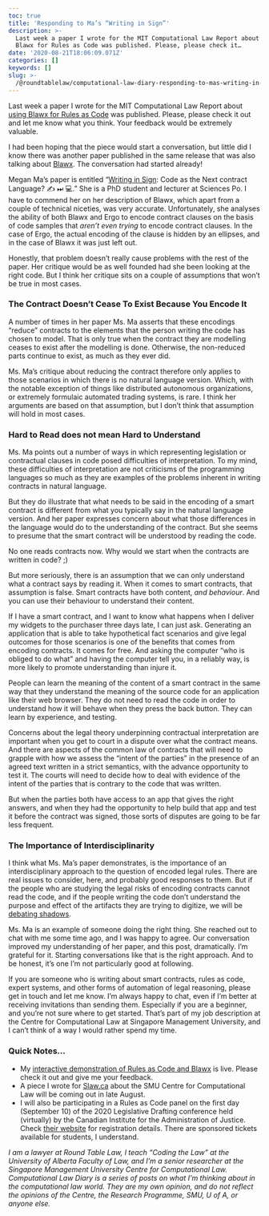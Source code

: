 ```yaml
---
toc: true
title: 'Responding to Ma’s “Writing in Sign”'
description: >-
  Last week a paper I wrote for the MIT Computational Law Report about using
  Blawx for Rules as Code was published. Please, please check it…
date: '2020-08-21T18:06:09.071Z'
categories: []
keywords: []
slug: >-
  /@roundtablelaw/computational-law-diary-responding-to-mas-writing-in-sign-7f6972cd977c
---
```


Last week a paper I wrote for the MIT Computational Law Report about [using Blawx for Rules as Code](https://law.mit.edu/pub/blawxrulesascodedemonstration) was published. Please, please check it out and let me know what you think. Your feedback would be extremely valuable.

I had been hoping that the piece would start a conversation, but little did I know there was another paper published in the same release that was also talking about [Blawx](https://www.blawx.com). The conversation had started already!

Megan Ma’s paper is entitled “[Writing in Sign](https://law.mit.edu/pub/writinginsign/release/1): Code as the Next contract Language? ✍️ ⏭ 💻.” She is a PhD student and lecturer at Sciences Po. I have to commend her on her description of Blawx, which apart from a couple of technical niceties, was very accurate. Unfortunately, she analyses the ability of both Blawx and Ergo to encode contract clauses on the basis of code samples that _aren’t even trying_ to encode contract clauses. In the case of Ergo, the actual encoding of the clause is hidden by an ellipses, and in the case of Blawx it was just left out.

Honestly, that problem doesn’t really cause problems with the rest of the paper. Her critique would be as well founded had she been looking at the right code. But I think her critique sits on a couple of assumptions that won’t be true in most cases.

### The Contract Doesn’t Cease To Exist Because You Encode It

A number of times in her paper Ms. Ma asserts that these encodings “reduce” contracts to the elements that the person writing the code has chosen to model. That is only true when the contract they are modelling ceases to exist after the modelling is done. Otherwise, the non-reduced parts continue to exist, as much as they ever did.

Ms. Ma’s critique about reducing the contract therefore only applies to those scenarios in which there is no natural language version. Which, with the notable exception of things like distributed autonomous organizations, or extremely formulaic automated trading systems, is rare. I think her arguments are based on that assumption, but I don’t think that assumption will hold in most cases.

### Hard to Read does not mean Hard to Understand

Ms. Ma points out a number of ways in which representing legislation or contractual clauses in code posed difficulties of interpretation. To my mind, these difficulties of interpretation are not criticisms of the programming languages so much as they are examples of the problems inherent in writing contracts in natural language.

But they do illustrate that what needs to be said in the encoding of a smart contract is different from what you typically say in the natural language version. And her paper expresses concern about what those differences in the language would do to the understanding of the contract. But she seems to presume that the smart contract will be understood by reading the code.

No one reads contracts now. Why would we start when the contracts are written in code? ;)

But more seriously, there is an assumption that we can only understand what a contract says by reading it. When it comes to smart contracts, that assumption is false. Smart contracts have both content, _and behaviour_. And you can use their behaviour to understand their content.

If I have a smart contract, and I want to know what happens when I deliver my widgets to the purchaser three days late, I can just ask. Generating an application that is able to take hypothetical fact scenarios and give legal outcomes for those scenarios is one of the benefits that comes from encoding contracts. It comes for free. And asking the computer “who is obliged to do what” and having the computer tell you, in a reliably way, is more likely to promote understanding than injure it.

People can learn the meaning of the content of a smart contract in the same way that they understand the meaning of the source code for an application like their web browser. They do not need to read the code in order to understand how it will behave when they press the back button. They can learn by experience, and testing.

Concerns about the legal theory underpinning contractual interpretation are important when you get to court in a dispute over what the contract means. And there are aspects of the common law of contracts that will need to grapple with how we assess the “intent of the parties” in the presence of an agreed text written in a strict semantics, with the advance opportunity to test it. The courts will need to decide how to deal with evidence of the intent of the parties that is contrary to the code that was written.

But when the parties both have access to an app that gives the right answers, and when they had the opportunity to help build that app and test it before the contract was signed, those sorts of disputes are going to be far less frequent.

### The Importance of Interdisciplinarity

I think what Ms. Ma’s paper demonstrates, is the importance of an interdisciplinary approach to the question of encoded legal rules. There are real issues to consider, here, and probably good responses to them. But if the people who are studying the legal risks of encoding contracts cannot read the code, and if the people writing the code don’t understand the purpose and effect of the artifacts they are trying to digitize, we will be [debating shadows](https://en.wikipedia.org/wiki/Blind_men_and_an_elephant).

Ms. Ma is an example of someone doing the right thing. She reached out to chat with me some time ago, and I was happy to agree. Our conversation improved my understanding of her paper, and this post, dramatically. I’m grateful for it. Starting conversations like that is the right approach. And to be honest, it’s one I’m not particularly good at following.

If you are someone who is writing about smart contracts, rules as code, expert systems, and other forms of automation of legal reasoning, please get in touch and let me know. I’m always happy to chat, even if I’m better at receiving invitations than sending them. Especially if you are a beginner, and you’re not sure where to get started. That’s part of my job description at the Centre for Computational Law at Singapore Management University, and I can’t think of a way I would rather spend my time.

### Quick Notes…

*   My [interactive demonstration of Rules as Code and Blawx](https://law.mit.edu) is live. Please check it out and give me your feedback.
*   A piece I wrote for [Slaw.ca](https://www.slaw.ca/) about the SMU Centre for Computational Law will be coming out in late August.
*   I will also be participating in a Rules as Code panel on the first day (September 10) of the 2020 Legislative Drafting conference held (virtually) by the Canadian Institute for the Administration of Justice. Check [their website](https://ciaj-icaj.ca/en/upcoming-programs/2020-legislative-drafting/) for registration details. There are sponsored tickets available for students, I understand.

_I am a lawyer at Round Table Law, I teach “Coding the Law” at the University of Alberta Faculty of Law, and I’m a senior researcher at the Singapore Management University Centre for Computational Law. Computational Law Diary is a series of posts on what I’m thinking about in the computational law world. They are my own opinion, and do not reflect the opinions of the Centre, the Research Programme, SMU, U of A, or anyone else._